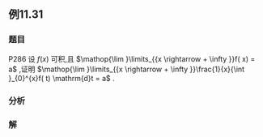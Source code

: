 ## 例11.31
### 题目
P286 设 $f( x)$ 可积,且 $\mathop{\lim }\limits_{{x \rightarrow + \infty }}f( x) = a$ ,证明 $\mathop{\lim }\limits_{{x \rightarrow + \infty }}\frac{1}{x}{\int }_{0}^{x}f( t) \mathrm{d}t = a$ .
### 分析

### 解